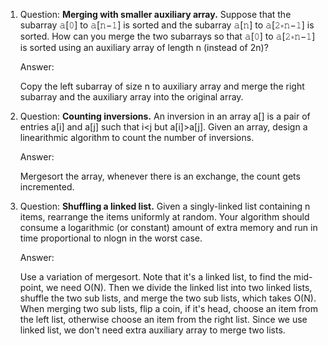 1. Question: __Merging with smaller auxiliary array.__ Suppose that the subarray 𝚊[𝟶] to 𝚊[𝚗−𝟷] is sorted and the subarray 𝚊[𝚗] to 𝚊[𝟸∗𝚗−𝟷] is sorted. How can you merge the two subarrays so that 𝚊[𝟶] to 𝚊[𝟸∗𝚗−𝟷] is sorted using an auxiliary array of length n (instead of 2n)?

   Answer:

   Copy the left subarray of size n to auxiliary array and merge the right subarray and the auxiliary array into the original array.

2. Question: __Counting inversions.__ An inversion in an array a[] is a pair of entries a[i] and a[j] such that i<j but a[i]>a[j]. Given an array, design a linearithmic algorithm to count the number of inversions.

   Answer:

   Mergesort the array, whenever there is an exchange, the count gets incremented.

3. Question: __Shuffling a linked list.__ Given a singly-linked list containing n items, rearrange the items uniformly at random. Your algorithm should consume a logarithmic (or constant) amount of extra memory and run in time proportional to nlogn in the worst case.

   Answer:

   Use a variation of mergesort. Note that it's a linked list, to find the mid-point, we need O(N). Then we divide the linked list into two linked lists, shuffle the two sub lists, and merge the two sub lists, which takes O(N). When merging two sub lists, flip a coin, if it's head, choose an item from the left list, otherwise choose an item from the right list. Since we use linked list, we don't need extra auxiliary array to merge two lists.